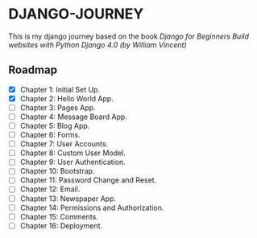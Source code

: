 # DJANGO-JOURNEY

This is my django journey based on the book *Django for Beginners Build websites with Python Django 4.0 (by William Vincent)*

## Roadmap

- [x] Chapter 1: Initial Set Up.
- [x] Chapter 2: Hello World App.
- [ ] Chapter 3: Pages App.
- [ ] Chapter 4: Message Board App.
- [ ] Chapter 5: Blog App.
- [ ] Chapter 6: Forms.
- [ ] Chapter 7: User Accounts.
- [ ] Chapter 8: Custom User Model.
- [ ] Chapter 9: User Authentication.
- [ ] Chapter 10: Bootstrap.
- [ ] Chapter 11: Password Change and Reset.
- [ ] Chapter 12: Email.
- [ ] Chapter 13: Newspaper App.
- [ ] Chapter 14: Permissions and Authorization.
- [ ] Chapter 15: Comments.
- [ ] Chapter 16: Deployment.